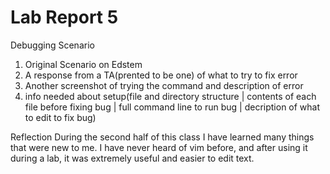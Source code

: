 # Lab Report 5
Debugging Scenario
1. Original Scenario on Edstem
2. A response from a TA(prented to be one) of what to try to fix error
3. Another screenshot of trying the command and description of error
4. info needed about setup(file and directory structure | contents of each file before fixing bug | full command line to run bug | decription of what to edit to fix bug)

Reflection
During the second half of this class I have learned many things that were new to me. I have never heard of vim before, and after using it during a lab, it was extremely useful and easier to edit text. 

